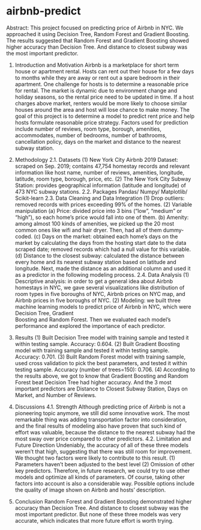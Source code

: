 # airbnb-predict


Abstract: This project focused on predicting price of Airbnb in NYC. We approached it using Decision Tree, Random Forest and Gradient Boosting. The results suggested that Random Forest and Gradient Boosting showed higher accuracy than Decision Tree. And distance to closest subway was the most important predictor.


1. Introduction and Motivation
Airbnb is a marketplace for short term house or apartment rental. Hosts can rent out their house for a few days to months while they are away or rent out a spare bedroom in their apartment. One challenge for hosts is to determine a reasonable price for rental. The market is dynamic due to environment change and holiday seasons, so the rental price need to be updated in time. If a host charges above market, renters would be more likely to choose similar houses around the area and host will lose chance to make money.
The goal of this project is to determine a model to predict rent price and help hosts formulate reasonable price strategy. Factors used for prediction include number of reviews, room type, borough, amenities, accommodates, number of bedrooms, number of bathrooms, cancellation policy, days on the market and distance to the nearest subway station.


2. Methodology 
2.1. Datasets
(1) New York City Airbnb 2019 Dataset: scraped on Sep. 2019; contains 47,754 homestay records and relevant information like host name, number of reviews, amenities, longitude, latitude, room type, borough, price, etc.
(2) The New York City Subway Station: provides geographical information (latitude and longitude) of 473 NYC subway stations.
2.2. Packages
Pandas/ Numpy/ Matplotlib/ Scikit-learn
2.3. Data Cleaning and Data Integration
(1) Drop outliers: removed records with prices exceeding 99% of the homes.
(2) Variable manipulation
    (a) Price: divided price into 3 bins (“low”, “medium” or “high”), so each home’s price would fall into one of them.
    (b) Amenity: among almost 100 kinds of amenities, we picked up the 20 most common ones like wifi and hair dryer. Then, had 
        all of them dummy-coded.
    (c) Days on the market: obtained each home’s days on the market by calculating the days from the hosting start date to the
        data scraped date; removed records which had a null value for this variable.
    (d) Distance to the closest subway: calculated the distance between every home and its nearest subway station based on
        latitude and longitude. Next, made the distance as an additional column and used it as a predictor in the following           modeling process.
2.4. Data Analysis
(1) Descriptive analysis: in order to get a general idea about Airbnb homestays in NYC, we gave several visualizations like
    distribution of room types in five boroughs of NYC​, Airbnb prices on NYC map, and Airbnb prices in five boroughs of NYC.
(2) Modeling: we built three machine learning models to predict price of Airbnb in NYC, which were Decision Tree, Gradient     
    Boosting and Random Forest. Then we evaluated each model’s performance and explored the importance of each predictor.


3. Results
(1) Built Decision Tree model with training sample and tested it within testing sample. Accuracy: 0.604.
(2) Built Gradient Boosting model with training sample and tested it within testing sample. Accuracy: 0.701.
(3) Built Random Forest model with training sample, used cross validation to pick the best parameters, and tested it within 
    testing sample. Accuracy (number of trees=150): 0.706.
(4) According to the results above, we got to know that Gradient Boosting and Random Forest beat Decision Tree had higher 
    accuracy. And the 3 most important predictors are Distance to Closest Subway Station, Days on Market, and Number of 
    Reviews.
  


4. Discussions 
4.1. Strength
Although predicting price of Airbnb is not a pioneering topic anymore, we still did some innovative work. The most remarkable thing was adding transportation factor into consideration, and the final results of modeling also have proven that such kind of effort was valuable, because the distance to the nearest subway had the most sway over price compared to other predictors.
4.2. Limitation and Future Direction
Undeniably, the accuracy of all of these three models weren’t that high, suggesting that there was still room for improvement. We thought two factors were likely to contribute to this result. (1) Parameters haven’t been adjusted to the best level (2) Omission of other key predictors.
Therefore, in future research, we could try to use other models and optimize all kinds of parameters. Of course, taking other factors into account is also a considerable way. Possible options include the quality of image shown on Airbnb and hosts’ description.


5. Conclusion
Random Forest and Gradient Boosting demonstrated higher accuracy than Decision Tree. And distance to closest subway was the most important predictor. But none of these three models was very accurate, which indicates that more future effort is worth trying.
